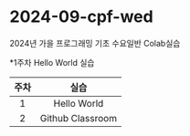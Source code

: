 # 2024-09-cpf-wed
2024년 가을 프로그래밍 기초 수요일반 Colab실습

*1주차 Hello World 실습

|주차|실습|
|:-----:|:------:|
|1|Hello World|
|2|Github Classroom|
